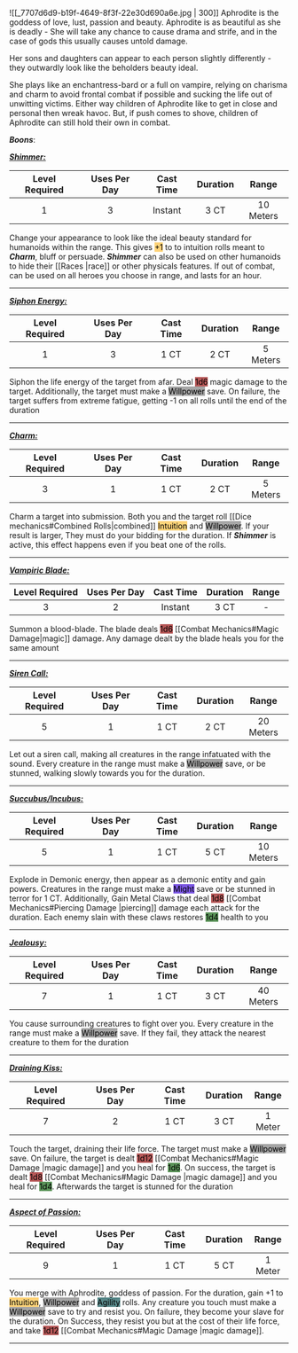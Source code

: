 ![[_7707d6d9-b19f-4649-8f3f-22e30d690a6e.jpg | 300]]
Aphrodite is the goddess of love, lust, passion and beauty.
Aphrodite is as beautiful as she is deadly -
She will take any chance to cause drama and strife, and in the case of gods this usually causes untold damage.

Her sons and daughters can appear to each person slightly differently - they outwardly look like the beholders beauty ideal.

She plays like an enchantress-bard or a full on vampire, relying on charisma and charm to avoid frontal combat if possible and sucking the life out of unwitting victims.
Either way children of Aphrodite like to get in close and personal then wreak havoc.
But, if push comes to shove, children of Aphrodite can still hold their own in combat.

***Boons***:

<b><ins><i>Shimmer:</i></ins></b>

| Level Required | Uses Per Day | Cast Time | Duration |   Range   |
|:--------------:|:------------:|:---------:|:--------:|:---------:|
|       1        |      3       |  Instant   |   3 CT   | 10 Meters | 

Change your appearance to look like the ideal beauty standard for humanoids within the range.
This gives <mark style="background: #FFAD0085;">+1</mark> to to intuition rolls meant to ***Charm***, bluff or persuade.
***Shimmer*** can also be used on other humanoids to hide their [[Races |race]] or other physicals features.
If out of combat, can be used on all heroes you choose in range, and lasts for an hour.

------------------
<b><ins><i>Siphon Energy:</i></ins></b>

| Level Required | Uses Per Day | Cast Time | Duration |  Range  |
|:--------------:|:------------:|:---------:|:--------:|:-------:|
|       1        |      3       |   1 CT    |   2 CT   | 5 Meters | 

Siphon the life energy of the target from afar.
Deal <mark style="background: #930000A6;">1d6</mark> magic damage to the target.
Additionally, the target must make a <mark style="background: #A5A5A5;">Willpower</mark> save.
On failure, the target suffers from extreme fatigue, getting -1 on all rolls until the end of the duration

------------------
<b><ins><i>Charm:</i></ins></b>

| Level Required | Uses Per Day | Cast Time | Duration |  Range   |
|:--------------:|:------------:|:---------:|:--------:|:--------:|
|       3        |      1       |   1 CT    |   2 CT   | 5 Meters | 

Charm a target into submission.
Both you and the target roll [[Dice mechanics#Combined Rolls|combined]] <mark style="background:  #FFAD0085;">Intuition</mark> and <mark style="background: #A5A5A5;">Willpower</mark>.
If your result is larger, They must do your bidding for the duration.
If ***Shimmer*** is active, this effect happens even if you beat one of the rolls.

------------------
<b><ins><i>Vampiric Blade:</i></ins></b>

| Level Required | Uses Per Day | Cast Time | Duration | Range |
|:--------------:|:------------:|:---------:|:--------:|:-----:|
|       3        |      2       |  Instant  |   3 CT   |   -   | 

Summon a blood-blade.
The blade deals <mark style="background: #930000A6;">1d6</mark> [[Combat Mechanics#Magic Damage|magic]] damage.
Any damage dealt by the blade heals you for the same amount

------------------
<b><ins><i>Siren Call:</i></ins></b>

| Level Required | Uses Per Day | Cast Time | Duration |   Range   |
|:--------------:|:------------:|:---------:|:--------:|:---------:|
|       5        |      1       |   1 CT    |   2 CT   | 20 Meters | 

Let out a siren call, making all creatures in the range infatuated with the sound.
Every creature in the range must make a <mark style="background: #A5A5A5;">Willpower</mark> save, or be stunned, walking slowly towards you for the duration.

------------------
<b><ins><i>Succubus/Incubus:</i></ins></b>

| Level Required | Uses Per Day | Cast Time | Duration |   Range   |
|:--------------:|:------------:|:---------:|:--------:|:---------:|
|       5        |      1       |   1 CT    |   5 CT   | 10 Meters | 

Explode in Demonic energy, then appear as a demonic entity and gain powers.
Creatures in the range must make a <mark style="background: #3800D7A6;">Might</mark> save or be stunned in terror for 1 CT.
Additionally, Gain Metal Claws that deal <mark style="background: #930000A6;">1d8</mark> [[Combat Mechanics#Piercing Damage |piercing]] damage each attack for the duration.
Each enemy slain with these claws restores <mark style="background: #045B00A6;">1d4</mark> health to you

------------------
<b><ins><i>Jealousy:</i></ins></b>

| Level Required | Uses Per Day | Cast Time | Duration |   Range   |
|:--------------:|:------------:|:---------:|:--------:|:---------:|
|       7        |      1       |   1 CT    |   3 CT   | 40 Meters | 

You cause surrounding creatures to fight over you.
Every creature in the range must make a <mark style="background: #A5A5A5;">Willpower</mark> save.
If they fail, they attack the nearest creature to them for the duration


------------------
<b><ins><i>Draining Kiss:</i></ins></b>

| Level Required | Uses Per Day | Cast Time | Duration |  Range  |
|:--------------:|:------------:|:---------:|:--------:|:-------:|
|       7        |      2       |   1 CT    |    3 CT     | 1 Meter | 
Touch the target, draining their life force.
The target must make a <mark style="background: #A5A5A5;">Willpower</mark> save.
On failure, the target is dealt <mark style="background: #930000A6;">1d12</mark> [[Combat Mechanics#Magic Damage |magic damage]] and you heal for <mark style="background: #045B00A6;">1d6</mark>.
On success, the target is dealt <mark style="background: #930000A6;">1d8</mark> [[Combat Mechanics#Magic Damage |magic damage]] and you heal for <mark style="background: #045B00A6;">1d4</mark>.
Afterwards the target is stunned for the duration

------------------
<b><ins><i>Aspect of Passion:</i></ins></b>

| Level Required | Uses Per Day | Cast Time | Duration |  Range  |
|:--------------:|:------------:|:---------:|:--------:|:-------:|
|       9       |      1       |   1 CT    |   5 CT   | 1 Meter | 
You merge with Aphrodite, goddess of passion.
For the duration, gain +1 to <mark style="background:  #FFAD0085;">Intuition</mark>, <mark style="background: #A5A5A5;">Willpower</mark> and <mark style="background: #004A4CA6;">Agility</mark> rolls.
Any creature you touch must make a <mark style="background: #A5A5A5;">Willpower</mark> save to try and resist you.
On failure, they become your slave for the duration.
On Success, they resist you but at the cost of their life force, and take <mark style="background: #930000A6;">1d12</mark> [[Combat Mechanics#Magic Damage |magic damage]].

------------------

